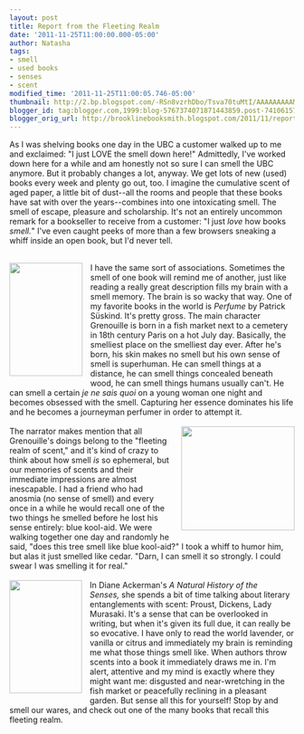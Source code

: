 ```yaml
---
layout: post
title: Report from the Fleeting Realm
date: '2011-11-25T11:00:00.000-05:00'
author: Natasha
tags:
- smell
- used books
- senses
- scent
modified_time: '2011-11-25T11:00:05.746-05:00'
thumbnail: http://2.bp.blogspot.com/-RSn8vzrhDbo/Tsva70tuMtI/AAAAAAAAAMI/lBJVEKtgGK8/s72-c/novel_perfume_suskind.jpg
blogger_id: tag:blogger.com,1999:blog-5767374071871443859.post-7410615750200873098
blogger_orig_url: http://brooklinebooksmith.blogspot.com/2011/11/report-from-fleeting-realm.html
---
```


As I was shelving books one day in the UBC a customer walked up to me and exclaimed: "I just LOVE the smell down here!" Admittedly, I've worked down here for a while and am honestly not so sure I can smell the UBC anymore. But it probably changes a lot, anyway. We get lots of new (used) books every week and plenty go out, too. I imagine the cumulative scent of aged paper, a little bit of dust--all the rooms and people that these books have sat with over the years--combines into one intoxicating smell. The smell of escape, pleasure and scholarship. It's not an entirely uncommon remark for a bookseller to receive from a customer: "I just <i>love </i>how books<i> smell.</i>"&nbsp;I've even caught peeks of more than a few browsers sneaking a whiff inside an open book, but I'd never tell.<br /><br /><div class="separator" style="clear: both; text-align: center;"><a href="http://2.bp.blogspot.com/-RSn8vzrhDbo/Tsva70tuMtI/AAAAAAAAAMI/lBJVEKtgGK8/s1600/novel_perfume_suskind.jpg" imageanchor="1" style="clear: left; float: left; margin-bottom: 1em; margin-right: 1em;"><img border="0" height="200" src="http://2.bp.blogspot.com/-RSn8vzrhDbo/Tsva70tuMtI/AAAAAAAAAMI/lBJVEKtgGK8/s200/novel_perfume_suskind.jpg" width="129" /></a></div>I have the same sort of associations. Sometimes the smell of one book will remind me of another, just like reading a really great description fills my brain with a smell memory. The brain is so wacky that way.&nbsp;One of my favorite books in the world is <i>Perfume</i>&nbsp;by Patrick Süskind. It's pretty gross. The main character Grenouille is born in a fish market next to a cemetery in 18th century Paris on a hot July day. Basically, the smelliest place on the smelliest day ever. After he's born, his skin makes no smell but his own sense of smell is superhuman. He can smell things at a distance, he can smell things concealed beneath wood, he can smell things humans usually can't. He can smell a certain <i>je ne sais quoi</i>&nbsp;on a young woman one night and becomes obsessed with the smell. Capturing her essence dominates his life and he becomes a journeyman perfumer in order to attempt it.<br /><br /><a href="http://2.bp.blogspot.com/-A1hSoHUYiEg/Tsva-H4xDlI/AAAAAAAAAMY/R-km8cdp5no/s1600/6a00e5500c77218833011168f234b4970c.jpg" imageanchor="1" style="clear: right; float: right; margin-bottom: 1em; margin-left: 1em;"><img border="0" height="184" src="http://2.bp.blogspot.com/-A1hSoHUYiEg/Tsva-H4xDlI/AAAAAAAAAMY/R-km8cdp5no/s200/6a00e5500c77218833011168f234b4970c.jpg" width="200" /></a>The narrator makes mention that all Grenouille's doings belong to the "fleeting realm of scent," and it's kind of crazy to think about how smell <i>is </i>so ephemeral, but our memories of scents and their immediate impressions are almost inescapable. I had a friend who had anosmia (no sense of smell) and every once in a while he would recall one of the two things he smelled before he lost his sense entirely: blue kool-aid. We were walking together one day and randomly he said, "does this tree smell like blue kool-aid?" I took a whiff to humor him, but alas it just smelled like cedar. "Darn, I can smell it so strongly. I could swear I was smelling it for real."<br /><br /><a href="http://1.bp.blogspot.com/-EEwYcCKSalk/Tsva9ZQFf6I/AAAAAAAAAMQ/4abrPiLcXbY/s1600/naturalhistorysensescov.gif" imageanchor="1" style="clear: left; float: left; margin-bottom: 1em; margin-right: 1em;"><img border="0" height="200" src="http://1.bp.blogspot.com/-EEwYcCKSalk/Tsva9ZQFf6I/AAAAAAAAAMQ/4abrPiLcXbY/s200/naturalhistorysensescov.gif" width="128" /></a>In Diane Ackerman's <i>A Natural History of the Senses,</i>&nbsp;she spends a bit of time talking about literary entanglements with scent: Proust, Dickens, Lady Murasaki. It's a sense that can be overlooked in writing, but when it's given its full due, it can really be so evocative. I have only to read the world&nbsp;lavender, or vanilla or citrus and immediately my brain is reminding me what those things smell like. When authors throw scents into a book it immediately draws me in. I'm alert, attentive and my mind is exactly where they might want me: disgusted and near-wretching in the fish market or peacefully reclining in a pleasant garden. But sense all this for yourself! Stop by and smell our wares, and check out one of the many books that recall this fleeting realm.